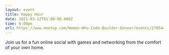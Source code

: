 ```yaml
---
layout: event
title: Happy Hour
date: 2021-03-12T01:00:00.000Z
time: 6:00pm
url: https://www.meetup.com/Women-Who-Code-Boulder-Denver/events/276544582/
---
```

Join us for a fun online social with games and networking from the comfort of your own home.
